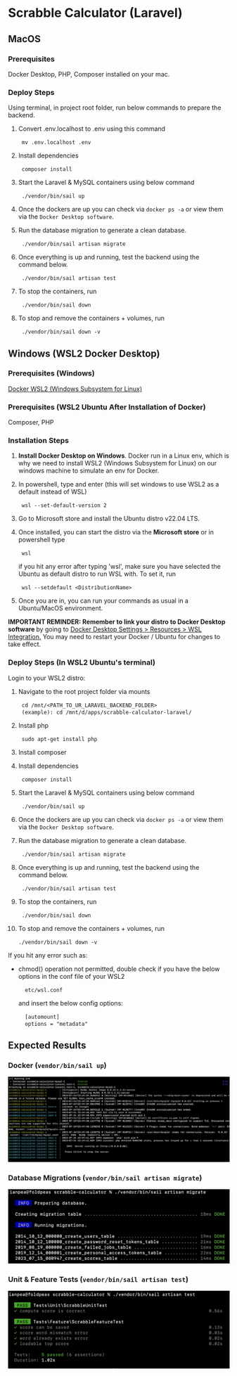 # Scrabble Calculator (Laravel)


## MacOS
### Prerequisites
Docker Desktop, PHP, Composer installed on your mac.

### Deploy Steps
Using terminal, in project root folder, run below commands to prepare the backend.

1) Convert .env.localhost to .env using this command 

        mv .env.localhost .env

2) Install dependencies

        composer install

3) Start the Laravel & MySQL containers using below command

        ./vendor/bin/sail up
4) Once the dockers are up you can check via `docker ps -a` or view them via the `Docker Desktop software`.

5) Run the database migration to generate a clean database.

        ./vendor/bin/sail artisan migrate

6) Once everything is up and running, test the backend using the command below.
    
        ./vendor/bin/sail artisan test

7) To stop the containers, run 

        ./vendor/bin/sail down 

8) To stop and remove the containers + volumes, run

        ./vendor/bin/sail down -v

## Windows (WSL2 Docker Desktop)
### Prerequisites (Windows)
[Docker WSL2 (Windows Subsystem for Linux)](https://docs.docker.com/desktop/wsl/)
### Prerequisites (WSL2 Ubuntu After Installation of Docker)
Composer, PHP 

### Installation Steps
1) <b>Install Docker Desktop on Windows</b>. Docker run in a Linux env, which is why we need to install WSL2 (Windows Subsystem for Linux) on our windows machine to simulate an env for Docker.
2) In powershell, type and enter (this will set windows to use WSL2 as a default instead of WSL)

        wsl --set-default-version 2

3) Go to Microsoft store and install the Ubuntu distro v22.04 LTS.
4) Once installed, you can start the distro via the <b>Microsoft store</b> or in powershell type

        wsl
    if you hit any error after typing 'wsl', make sure you have selected the Ubuntu as default distro to run WSL with. To set it, run

        wsl --setdefault <DistributionName>
5) Once you are in, you can run your commands as usual in a Ubuntu/MacOS environment.

<b>IMPORTANT REMINDER:  Remember to link your distro to Docker Desktop software </b>by going to [<u>Docker Desktop Settings > Resources > WSL Integration.</u>](https://docs.docker.com/desktop/wsl/) You may need to restart your Docker / Ubuntu for changes to take effect.

### Deploy Steps (In WSL2 Ubuntu's terminal)
Login to your WSL2 distro:
1) Navigate to the root project folder via mounts
        
        cd /mnt/<PATH_TO_UR_LARAVEL_BACKEND_FOLDER> 
        (example): cd /mnt/d/apps/scrabble-calculator-laravel/

2) Install php

        sudo apt-get install php

3) Install composer
4) Install dependencies

        composer install

5) Start the Laravel & MySQL containers using below command

        ./vendor/bin/sail up
6) Once the dockers are up you can check via `docker ps -a` or view them via the `Docker Desktop software`.

7) Run the database migration to generate a clean database.

        ./vendor/bin/sail artisan migrate

8) Once everything is up and running, test the backend using the command below.
    
        ./vendor/bin/sail artisan test

9) To stop the containers, run 

        ./vendor/bin/sail down 

10) To stop and remove the containers + volumes, run

        ./vendor/bin/sail down -v

If you hit any error such as:

- chmod() operation not permitted, double check if you have the below options in the conf file of your WSL2 
        
        etc/wsl.conf 
    and insert the below config options:

        [automount]
        options = "metadata"

## Expected Results
### Docker (`vendor/bin/sail up`)
![Alt text](<SS 2023-07-25 at 07.49.41.png>)

### Database Migrations (`vendor/bin/sail artisan migrate`)
![Alt text](<SS 2023-07-24 at 23.21.12.png>)

### Unit & Feature Tests (`vendor/bin/sail artisan test`)
![Alt text](<SS 2023-07-24 at 23.22.49.png>)
